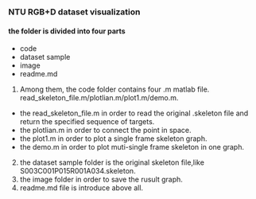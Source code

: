 ### NTU RGB+D dataset visualization 
#### the folder is divided into four parts  
- code
- dataset sample  
- image
- readme.md  
1. Among them, the code folder contains four .m matlab file.    read_skeleton_file.m/plotlian.m/plot1.m/demo.m.
- the read_skeleton_file.m in order to read the original .skeleton file and return the specified sequence of targets.
- the plotlian.m in order to connect the point in space.
- the plot1.m in order to plot a single frame skeleton graph.
- the demo.m in order to plot muti-single frame skeleton in one graph.
2. the dataset sample folder is the original skeleton file,like S003C001P015R001A034.skeleton.
3. the image folder in order to save the rusult graph.
4. readme.md file is introduce above all.